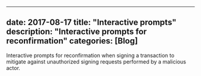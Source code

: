 
---
date: 2017-08-17
title: "Interactive prompts"
description: "Interactive prompts for reconfirmation"
categories: [Blog]
---

Interactive prompts for reconfirmation when signing a transaction to mitigate against unauthorized signing requests performed by a malicious actor.

